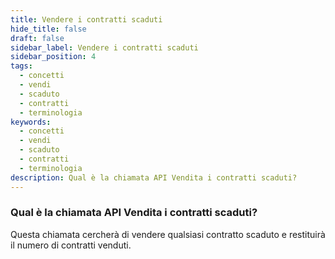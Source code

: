 ```yaml
---
title: Vendere i contratti scaduti
hide_title: false
draft: false
sidebar_label: Vendere i contratti scaduti
sidebar_position: 4
tags:
  - concetti
  - vendi
  - scaduto
  - contratti
  - terminologia
keywords:
  - concetti
  - vendi
  - scaduto
  - contratti
  - terminologia
description: Qual è la chiamata API Vendita i contratti scaduti?
---
```


### Qual è la chiamata API Vendita i contratti scaduti?

Questa chiamata cercherà di vendere qualsiasi contratto scaduto e restituirà il numero di contratti venduti.
